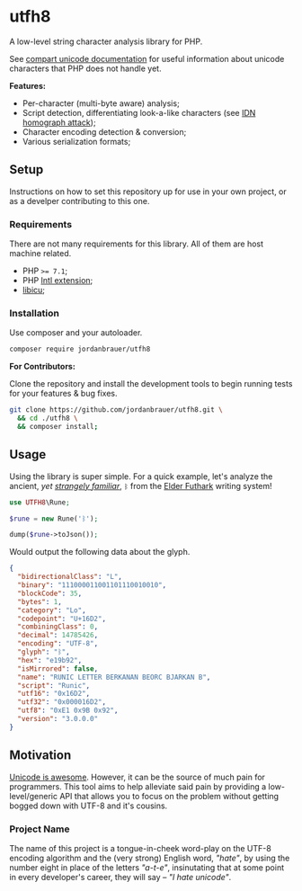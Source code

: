 # utfh8

A low-level string character analysis library for PHP.

See [compart unicode documentation](https://www.compart.com/en/unicode/) for useful information about unicode characters that PHP does not handle yet.

**Features:**

- Per-character (multi-byte aware) analysis;
- Script detection, differentiating look-a-like characters (see [IDN homograph attack](https://en.wikipedia.org/wiki/IDN_homograph_attack));
- Character encoding detection & conversion;
- Various serialization formats;

## Setup

Instructions on how to set this repository up for use in your own project, or as a develper contributing to this one.

### Requirements

There are not many requirements for this library. All of them are host machine related.

- PHP `>= 7.1`;
- PHP [Intl extension](https://www.php.net/manual/en/book.intl.php);
- [libicu](http://site.icu-project.org/);

### Installation

Use composer and your autoloader.

```bash
composer require jordanbrauer/utfh8
```

**For Contributors:**

Clone the repository and install the development tools to begin running tests for your features & bug fixes.

```bash
git clone https://github.com/jordanbrauer/utfh8.git \
  && cd ./utfh8 \
  && composer install;
```

## Usage

Using the library is super simple. For a quick example, let's analyze the ancient, _yet [strangely familiar](https://en.wikipedia.org/wiki/Bluetooth#Logo)_, `ᛒ` from the [Elder Futhark](https://en.wikipedia.org/wiki/Elder_Futhark) writing system!

```php
use UTFH8\Rune;

$rune = new Rune('ᛒ');

dump($rune->toJson());
```

Would output the following data about the glyph.

```json
{
  "bidirectionalClass": "L",
  "binary": "111000011001101110010010",
  "blockCode": 35,
  "bytes": 1,
  "category": "Lo",
  "codepoint": "U+16D2",
  "combiningClass": 0,
  "decimal": 14785426,
  "encoding": "UTF-8",
  "glyph": "ᛒ",
  "hex": "e19b92",
  "isMirrored": false,
  "name": "RUNIC LETTER BERKANAN BEORC BJARKAN B",
  "script": "Runic",
  "utf16": "0x16D2",
  "utf32": "0x000016D2",
  "utf8": "0xE1 0x9B 0x92",
  "version": "3.0.0.0"
}
```

## Motivation

[Unicode is awesome](https://emojipedia.org/emoji-zwj-sequence/). However, it can be the source of much pain for programmers. This tool aims to help alleviate said pain by providing a low-level/generic API that allows you to focus on the problem without getting bogged down with UTF-8 and it's cousins.

### Project Name

The name of this project is a tongue-in-cheek word-play on the UTF-8 encoding algorithm and the (very strong) English word, _"hate"_, by using the number eight in place of the letters _"a-t-e"_, insinutating that at some point in every developer's career, they will say – _"I hate unicode"_.
